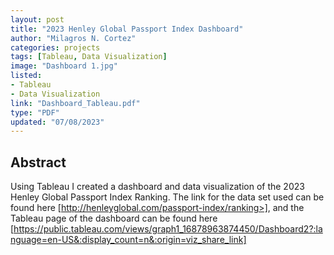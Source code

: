 ```yaml
---
layout: post
title: "2023 Henley Global Passport Index Dashboard"
author: "Milagros N. Cortez"
categories: projects
tags: [Tableau, Data Visualization]
image: "Dashboard 1.jpg"
listed:
- Tableau
- Data Visualization
link: "Dashboard_Tableau.pdf"
type: "PDF"
updated: "07/08/2023"
---
```

## Abstract

Using Tableau I created a dashboard and data visualization of the 2023 Henley Global Passport Index Ranking. The link for the data set used can be found here [http://henleyglobal.com/passport-index/ranking>], and the Tableau page of the dashboard can be found here [https://public.tableau.com/views/graph1_16878963874450/Dashboard2?:language=en-US&:display_count=n&:origin=viz_share_link]
